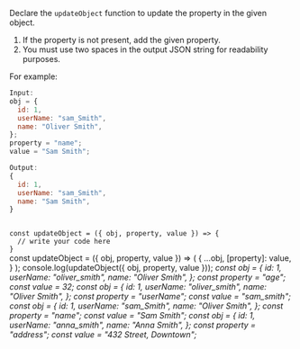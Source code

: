 Declare the `updateObject` function to
update the property in the given object.

1. If the property is not present,
add the given property.
2. You must use two spaces in the output JSON string
for readability purposes.

For example:
```js
Input:
obj = {
  id: 1,
  userName: "sam_Smith",
  name: "Oliver Smith",
};
property = "name";
value = "Sam Smith";

Output:
{
  id: 1,
  userName: "sam_Smith",
  name: "Sam Smith",
}
```

<codeblock language="javascript" type="exercise" testMode="multipleInput">
<code>
const updateObject = ({ obj, property, value }) => {
  // write your code here
}
</code>

<solution>
const updateObject = ({ obj, property, value }) =>
  (
    {
      ...obj,
      [property]: value,
    }
  );
</solution>

<testcases>
<caller>
console.log(updateObject({ obj, property, value }));
</caller>
<testcase>
<i>
const obj = {
  id: 1,
  userName: "oliver_smith",
  name: "Oliver Smith",
};
const property = "age";
const value = 32;
</i>
</testcase>
<testcase>
<i>
const obj = {
  id: 1,
  userName: "oliver_smith",
  name: "Oliver Smith",
};
const property = "userName";
const value = "sam_smith";
</i>
</testcase>
<testcase>
<i>
const obj = {
  id: 1,
  userName: "sam_Smith",
  name: "Oliver Smith",
};
const property = "name";
const value = "Sam Smith";
</i>
</testcase>
<testcase>
<i>
const obj = {
  id: 1,
  userName: "anna_smith",
  name: "Anna Smith",
};
const property = "address";
const value = "432 Street, Downtown";
</i>
</testcase>
</testcases>
</codeblock>

